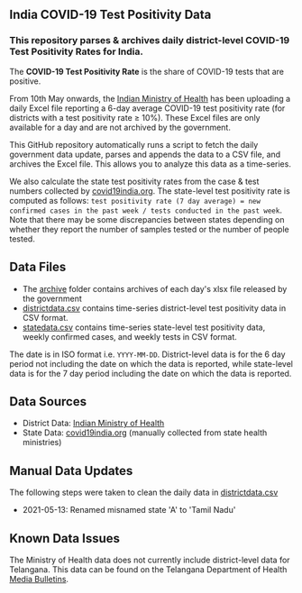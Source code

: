 ## India COVID-19 Test Positivity Data
### This repository parses & archives daily district-level COVID-19 Test Positivity Rates for India.

The **COVID-19 Test Positivity Rate** is the share of COVID-19 tests that are positive.

From 10th May onwards, the [Indian Ministry of Health](https://www.mohfw.gov.in/) has been uploading a daily Excel file reporting a 6-day average COVID-19 test positivity rate (for districts with a test positivity rate ≥ 10%). These Excel files are only available for a day and are not archived by the government.

This GitHub  repository automatically runs a script to fetch the daily government data update, parses and appends the data to a CSV file, and archives the Excel file. This allows you to analyze this data as a time-series.

We also calculate the state test positivity rates from the case & test numbers collected by [covid19india.org](https://github.com/covid19india/api). The state-level test positivity rate is computed as follows: `test positivity rate (7 day average) = new confirmed cases in the past week / tests conducted in the past week`. Note that there may be some discrepancies between states depending on whether they report the number of samples tested or the number of people tested.

## Data Files

- The [archive](https://github.com/aatishb/indiatestpositivitydata/tree/main/archive) folder contains archives of each day's xlsx file released by the government
- [districtdata.csv](https://github.com/aatishb/indiatestpositivitydata/blob/main/districtdata.csv) contains time-series district-level test positivity data in CSV format.
- [statedata.csv](https://github.com/aatishb/indiatestpositivitydata/blob/main/statedata.csv) contains time-series state-level test positivity data, weekly confirmed cases, and weekly tests in CSV format.

The date is in ISO format i.e. `YYYY-MM-DD`. District-level data is for the 6 day period not including the date on which the data is reported, while state-level data is for the 7 day period including the date on which the data is reported.

## Data Sources
- District Data: [Indian Ministry of Health](https://www.mohfw.gov.in/)
- State Data: [covid19india.org](https://github.com/covid19india/api) (manually collected from state health ministries)
 
## Manual Data Updates

The following steps were taken to clean the daily data in [districtdata.csv](https://github.com/aatishb/indiatestpositivitydata/blob/main/data.csv)

- 2021-05-13: Renamed misnamed state 'A' to 'Tamil Nadu'

## Known Data Issues

The Ministry of Health data does not currently include district-level data for Telangana. This data can be found on the Telangana Department of Health [Media Bulletins](https://covid19.telangana.gov.in/announcements/media-bulletins/).

